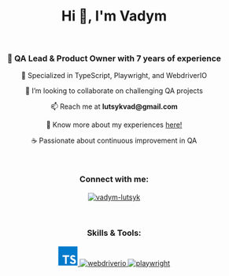 <h1 align="center">Hi 👋, I'm Vadym</h1>

<br>
<h3 align="center">🚀 QA Lead & Product Owner with 7 years of experience</h3>


<p align="center">🌱 Specialized in TypeScript, Playwright, and WebdriverIO</p>

<p align="center">🤝 I’m looking to collaborate on challenging QA projects</p>

<p align="center">📫 Reach me at <strong>lutsykvad@gmail.com</strong></p>

<p align="center">📄 Know more about my experiences <a href="https:vadymlutsyk.com">here!</a></p>

<p align="center">☕ Passionate about continuous improvement in QA</p>

<br>
<h3 align="center">Connect with me:</h3>
<p align="center">
  <a href="https://www.linkedin.com/in/vadimlutsyk/" target="blank">
    <img align="center" src="https://raw.githubusercontent.com/rahuldkjain/github-profile-readme-generator/master/src/images/icons/Social/linked-in-alt.svg" alt="vadym-lutsyk" height="30" width="40">
  </a>
  <!-- Add more icons as needed -->
</p>

<br>
<h3 align="center">Skills & Tools:</h3>
<p align="center">
  <!-- Add icons related to your skills/tools -->
  <a href="https://www.typescriptlang.org/" target="_blank" rel="noreferrer">
    <img src="https://raw.githubusercontent.com/devicons/devicon/master/icons/typescript/typescript-original.svg" alt="typescript" width="40" height="40"/>
  </a>
  <a href="https://webdriver.io/" target="_blank" rel="noreferrer">
    <img src="https://asset.brandfetch.io/idV7ZoyErg/idjjDL4vNp.svg" alt="webdriverio" width="40" height="40">
  </a>
  <a href="https://playwright.dev/" target="_blank" rel="noreferrer">
    <img src="https://asset.brandfetch.io/idpyc8TcWP/idEJ2Bgun2.png" alt="playwright" width="40" height="40">
  </a>
  <!-- Add more icons as needed -->
</p>
